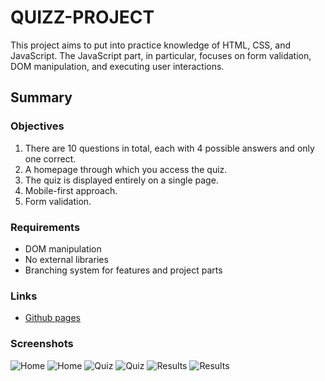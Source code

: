 # QUIZZ-PROJECT
This project aims to put into practice knowledge of HTML, CSS, and JavaScript. The JavaScript part, in particular, focuses on form validation, 
DOM manipulation, and executing user interactions.
## Summary
### Objectives
1. There are 10 questions in total, each with 4 possible answers and only one correct.
2. A homepage through which you access the quiz.
3. The quiz is displayed entirely on a single page.
4. Mobile-first approach.
5. Form validation.
### Requirements
- DOM manipulation
- No external libraries
- Branching system for features and project parts
### Links
-  [Github pages](becabecks3.github.io.)
### Screenshots
![Home](https://github.com/becabecks3/Quizz-Project/blob/main/assets/screenshots/captura1.png)
![Home](https://github.com/becabecks3/Quizz-Project/blob/main/assets/screenshots/captura5.png)
![Quiz](https://github.com/becabecks3/Quizz-Project/blob/main/assets/screenshots/captura2.png)
![Quiz](https://github.com/becabecks3/Quizz-Project/blob/main/assets/screenshots/captura8.png)
![Results](https://github.com/becabecks3/Quizz-Project/blob/main/assets/screenshots/captura3.png)
![Results](https://github.com/becabecks3/Quizz-Project/blob/main/assets/screenshots/captura9.png)





